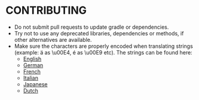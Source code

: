 # CONTRIBUTING
- Do not submit pull requests to update gradle or dependencies.
- Try not to use any deprecated libraries, dependencies or methods, if other alternatives are available.
- Make sure the characters are properly encoded when translating strings (example: ä as \u00E4, é as \u00E9 etc).
  The strings can be found here:
    - [English](https://github.com/StellarSand/IYPS/blob/main/app/src/main/res/values/strings.xml)
    - [German](https://github.com/StellarSand/IYPS/blob/main/app/src/main/res/values-de/strings.xml)
    - [French](https://github.com/StellarSand/IYPS/blob/main/app/src/main/res/values-fr/strings.xml)
    - [Italian](https://github.com/StellarSand/IYPS/blob/main/app/src/main/res/values-it/strings.xml)
    - [Japanese](https://github.com/StellarSand/IYPS/blob/main/app/src/main/res/values-ja/strings.xml)
    - [Dutch](https://github.com/StellarSand/IYPS/blob/main/app/src/main/res/values-nl/strings.xml)